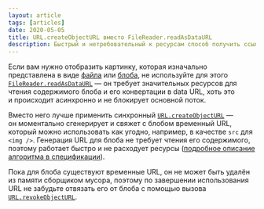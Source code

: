 ```yaml
---
layout: article
tags: [articles]
date: 2020-05-05
title: URL.createObjectURL вместо FileReader.readAsDataURL
description: Быстрый и нетребовательный к ресурсам способ получить ссылку на файл или блоб.
---
```

Если вам нужно отобразить картинку, которая изначально представлена в виде [файла](https://developer.mozilla.org/en-US/docs/Web/API/File) или [блоба](https://developer.mozilla.org/en-US/docs/Web/API/Blob), не используйте для этого [`FileReader.readAsDataURL`](https://developer.mozilla.org/en-US/docs/Web/API/FileReader/readAsDataURL) — он требует значительных ресурсов для чтения содержимого блоба и его конвертации в data URL, хоть это и происходит асинхронно и не блокирует основной поток.

Вместо него лучше применить синхронный [`URL.createObjectURL`](https://developer.mozilla.org/en-US/docs/Web/API/URL/createObjectURL) — он моментально сгенерирует и свяжет с блобом временный URL, который можно использовать как угодно, например, в качестве `src` для `<img />`. Генерация URL для блоба не требует чтения его содержимого, поэтому работает быстро и не расходует ресурсы ([подробное описание алгоритма в спецификации](https://w3c.github.io/FileAPI/#url-model)).

Пока для блоба существуют временные URL, он не может быть удалён из памяти сборщиком мусора, поэтому по завершении использования URL не забудьте отвязать его от блоба с помощью вызова [`URL.revokeObjectURL`](https://developer.mozilla.org/en-US/docs/Web/API/URL/revokeObjectURL).
